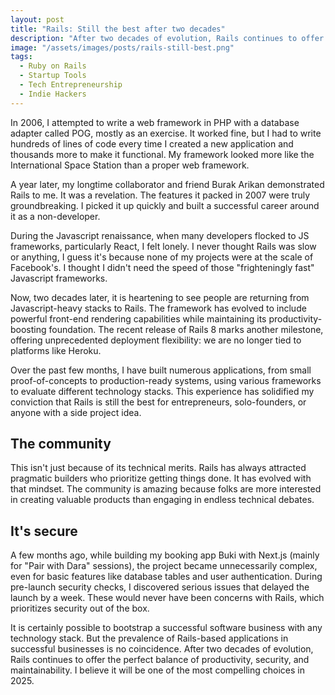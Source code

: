 ```yaml
---
layout: post
title: "Rails: Still the best after two decades"
description: "After two decades of evolution, Rails continues to offer the perfect balance of productivity, security, and maintainability."
image: "/assets/images/posts/rails-still-best.png"
tags:
  - Ruby on Rails
  - Startup Tools
  - Tech Entrepreneurship
  - Indie Hackers
---
```


In 2006, I attempted to write a web framework in PHP with a database adapter called POG, mostly as an exercise. It worked fine, but I had to write hundreds of lines of code every time I created a new application and thousands more to make it functional. My framework looked more like the International Space Station than a proper web framework.

A year later, my longtime collaborator and friend Burak Arikan demonstrated Rails to me. It was a revelation. The features it packed in 2007 were truly groundbreaking. I picked it up quickly and built a successful career around it as a non-developer.

During the Javascript renaissance, when many developers flocked to JS frameworks, particularly React, I felt lonely. I never thought Rails was slow or anything, I guess it's because none of my projects were at the scale of Facebook's. I thought I didn't need the speed of those "frighteningly fast" Javascript frameworks.

Now, two decades later, it is heartening to see people are returning from Javascript-heavy stacks to Rails. The framework has evolved to include powerful front-end rendering capabilities while maintaining its productivity-boosting foundation. The recent release of Rails 8 marks another milestone, offering unprecedented deployment flexibility: we are no longer tied to platforms like Heroku.

Over the past few months, I have built numerous applications, from small proof-of-concepts to production-ready systems, using various frameworks to evaluate different technology stacks. This experience has solidified my conviction that Rails is still the best for entrepreneurs, solo-founders, or anyone with a side project idea.

<h2 class="title-3 mb-2">The community</h2>

This isn't just because of its technical merits. Rails has always attracted pragmatic builders who prioritize getting things done. It has evolved with that mindset. The community is amazing because folks are more interested in creating valuable products than engaging in endless technical debates.

<h2 class="title-3 mb-2">It's secure</h2>

A few months ago, while building my booking app Buki with Next.js (mainly for "Pair with Dara" sessions), the project became unnecessarily complex, even for basic features like database tables and user authentication. During pre-launch security checks, I discovered serious issues that delayed the launch by a week. These would never have been concerns with Rails, which prioritizes security out of the box.

It is certainly possible to bootstrap a successful software business with any technology stack. But the prevalence of Rails-based applications in successful businesses is no coincidence. After two decades of evolution, Rails continues to offer the perfect balance of productivity, security, and maintainability. I believe it will be one of the most compelling choices in 2025. 